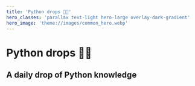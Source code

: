 ```yaml
---
title: 'Python drops 🐍💧'
hero_classes: 'parallax text-light hero-large overlay-dark-gradient'
hero_image: 'theme://images/common_hero.webp'
---
```


# Python drops 🐍💧

## A daily drop of Python knowledge

